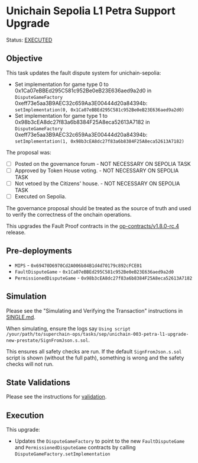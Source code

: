 # Unichain Sepolia L1 Petra Support Upgrade

Status: [EXECUTED](https://sepolia.etherscan.io/tx/0x93f183be38337a31ffcfb2c714930f131225b389bad4bf40dbd6c2e7adcf9543)

## Objective

This task updates the fault dispute system for unichain-sepolia: 

* Set implementation for game type 0 to 0x1Ca07eBBEd295C581c952Be0eB23E636aed9a2d0 in `DisputeGameFactory` 0xeff73e5aa3B9AEC32c659Aa3E00444d20a84394b: `setImplementation(0, 0x1Ca07eBBEd295C581c952Be0eB23E636aed9a2d0)`
* Set implementation for game type 1 to 0x98b3cEA8dc27f83a6b8384F25A8eca52613A7182 in `DisputeGameFactory` 0xeff73e5aa3B9AEC32c659Aa3E00444d20a84394b: `setImplementation(1, 0x98b3cEA8dc27f83a6b8384F25A8eca52613A7182)`
  
The proposal was: 
- [ ] Posted on the governance forum - NOT NECESSARY ON SEPOLIA TASK
- [ ] Approved by Token House voting. - NOT NECESSARY ON SEPOLIA TASK
- [ ] Not vetoed by the Citizens' house. - NOT NECESSARY ON SEPOLIA TASK
- [ ] Executed on Sepolia.

The governance proposal should be treated as the source of truth and used to verify the correctness of the onchain operations. 

This upgrades the Fault Proof contracts in the [op-contracts/v1.8.0-rc.4](https://github.com/ethereum-optimism/optimism/tree/op-contracts/v1.8.0-rc.4) release.


## Pre-deployments 
- `MIPS` - `0x69470D6970Cd2A006b84B1d4d70179c892cFCE01`
- `FaultDisputeGame` - `0x1Ca07eBBEd295C581c952Be0eB23E636aed9a2d0`
- `PermissionedDisputeGame` - `0x98b3cEA8dc27f83a6b8384F25A8eca52613A7182`

## Simulation

Please see the "Simulating and Verifying the Transaction" instructions in [SINGLE.md](../../../SINGLE.md). 

When simulating, ensure the logs say `Using script /your/path/to/superchain-ops/tasks/sep/unichain-003-petra-l1-upgrade-new-prestate/SignFromJson.s.sol`. 

This ensures all safety checks are run. If the default `SignFromJson.s.sol` script is shown (without the full path), something is wrong and the safety checks will not run.

## State Validations

Please see the instructions for [validation](./VALIDATION.md).

## Execution

This upgrade:

* Updates the `DisputeGameFactory` to point to the new `FaultDisputeGame` and `PermissionedDisputeGame` contracts by calling `DisputeGameFactory.setImplementation`
